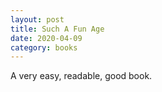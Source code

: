 ```yaml
---
layout: post
title: Such A Fun Age
date: 2020-04-09
category: books
---
```


A very easy, readable, good book. 